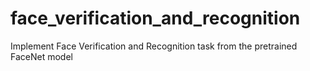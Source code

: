 # face_verification_and_recognition
Implement Face Verification and Recognition task from the pretrained FaceNet model

